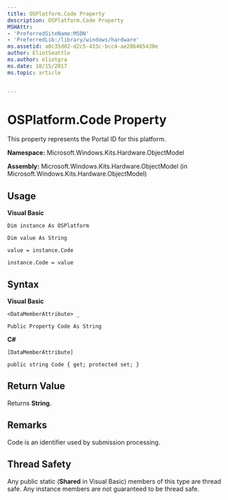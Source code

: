 ```yaml
---
title: OSPlatform.Code Property
description: OSPlatform.Code Property
MSHAttr:
- 'PreferredSiteName:MSDN'
- 'PreferredLib:/library/windows/hardware'
ms.assetid: a0c35d02-d2c5-433c-bcc4-ae286465438e
author: EliotSeattle
ms.author: eliotgra
ms.date: 10/15/2017
ms.topic: article


---
```


# OSPlatform.Code Property


This property represents the Portal ID for this platform.

**Namespace:** Microsoft.Windows.Kits.Hardware.ObjectModel

**Assembly:** Microsoft.Windows.Kits.Hardware.ObjectModel (in Microsoft.Windows.Kits.Hardware.ObjectModel)

## <span id="Usage"></span><span id="usage"></span><span id="USAGE"></span>Usage


**Visual Basic**

`Dim instance As OSPlatform`

`Dim value As String`

`value = instance.Code`

`instance.Code = value`

## <span id="Syntax"></span><span id="syntax"></span><span id="SYNTAX"></span>Syntax


**Visual Basic**

`<DataMemberAttribute> _`

`Public Property Code As String`

**C#**

`[DataMemberAttribute]`

`public string Code { get; protected set; }`

## <span id="Return_Value"></span><span id="return_value"></span><span id="RETURN_VALUE"></span>Return Value


Returns **String**.

## <span id="Remarks"></span><span id="remarks"></span><span id="REMARKS"></span>Remarks


Code is an identifier used by submission processing.

## <span id="Thread_Safety"></span><span id="thread_safety"></span><span id="THREAD_SAFETY"></span>Thread Safety


Any public static (**Shared** in Visual Basic) members of this type are thread safe. Any instance members are not guaranteed to be thread safe.

 

 






